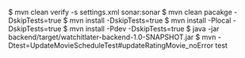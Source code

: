 


$ mvn clean verify -s settings.xml sonar:sonar
$ mvn clean pacakge -DskipTests=true
$ mvn install -DskipTests=true
$ mvn install -Plocal -DskipTests=true
$ mvn install -Pdev -DskipTests=true
$ java -jar backend/target/watchitlater-backend-1.0-SNAPSHOT.jar
$ mvn -Dtest=UpdateMovieScheduleTest#updateRatingMovie_noError test
